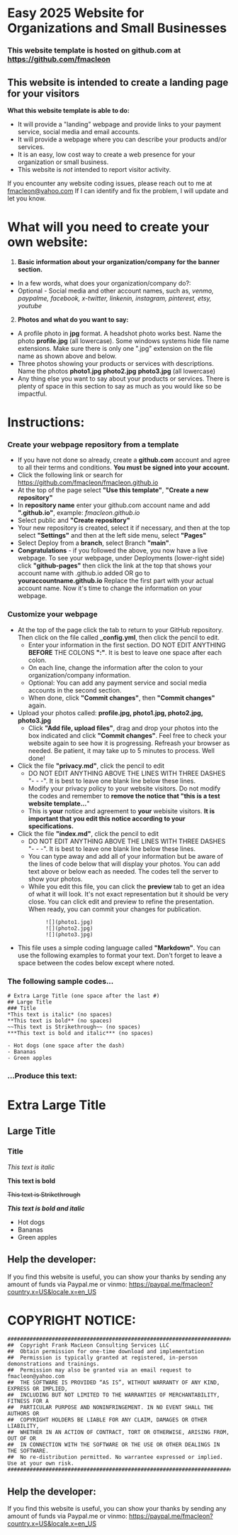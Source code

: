 # Easy 2025 Website for Organizations and Small Businesses
### This website template is hosted on github.com at https://github.com/fmacleon
## This website is intended to create a landing page for your visitors

**What this website template is able to do:**
- It will provide a "landing" webpage and provide links to your payment service, social media and email accounts.
- It will provide a webpage where you can describe your products and/or services. 
- It is an easy, low cost way to create a web presence for your organization or small business.
- This website is *not* intended to report visitor activity.

If you encounter any website coding issues, please reach out to me at fmacleon@yahoo.com 
If I can identify and fix the problem, I will update and let you know. 

# What will you need to create your own website:
1. **Basic information about your organization/company for the banner section.**
- In a few words, what does your organization/company do?:
- Optional - Social media and other account names, such as, *venmo, paypalme, facebook, x-twitter, linkenin, instagram, pinterest, etsy, youtube*
2. **Photos and what do you want to say:**
- A profile photo in **jpg** format. A headshot photo works best. Name the photo **profile.jpg** (all lowercase). Some windows systems hide file name extensions. Make sure there is only one ".jpg" extension on the file name as shown above and below. 
- Three photos showing your products or services with descriptions. Name the photos **photo1.jpg** **photo2.jpg** **photo3.jpg** (all lowercase)
- Any thing else you want to say about your products or services. There is plenty of space in this section to say as much as you would like so be impactful. 


##
# Instructions:
### Create your webpage repository from a template
- If you have not done so already, create a **github.com** account and agree to all their terms and conditions. **You must be signed into your account.** 
- Click the following link or search for https://github.com/fmacleon/fmacleon.github.io 
- At the top of the page select **"Use this template"**, **"Create a new repository"** 
- In **repository name** enter your github.com account name and add **".github.io"**, example: *fmacleon.github.io* 
- Select public and **"Create repository"**
- Your new repository is created, select it if necessary, and then at the top select **"Settings"** and then at the left side menu, select **"Pages"**
- Select Deploy from a **branch**, select Branch **"main"**.
- **Congratulations** - if you followed the above, you now have a live webpage. To see your webpage, under Deployments (lower-right side) click **"github-pages"** then click the link at the top that shows your account name with .github.io added OR go to **youraccountname.github.io** Replace the first part with your actual account name. Now it's time to change the information on your webpage. 

### Customize your webpage
- At the top of the page click the tab to return to your GitHub repository. Then click on the file called **_config.yml**, then click the pencil to edit. 
  - Enter your information in the first section. DO NOT EDIT ANYTHING **BEFORE** THE COLONS **":"**. It is best to leave one space after each colon. 
  - On each line, change the information after the colon to your organization/company information.
  - Optional: You can add any payment service and social media accounts in the second section.
  - When done, click **"Commit changes"**, then **"Commit changes"** again.
- Upload your photos called: **profile.jpg, photo1.jpg, photo2.jpg, photo3.jpg**
  - Click **"Add file, upload files"**, drag and drop your photos into the box indicated and click **"Commit changes"**. Feel free to check your website again to see how it is progressing. Refreash your browser as needed. Be patient, it may take up to 5 minutes to process. Well done!
- Click the file **"privacy.md"**, click the pencil to edit
  - DO NOT EDIT ANYTHING ABOVE THE LINES WITH THREE DASHES "- - -".  It is best to leave one blank line below these lines. 
  - Modify your privacy policy to your website visitors. Do not modify the codes and remember to **remove the notice that "this is a test website template...**" 
  - This is **your** notice and agreement to **your** webisite visitors. **It is important that you edit this notice according to your specifications.** 
- Click the file **"index.md"**, click the pencil to edit
  - DO NOT EDIT ANYTHING ABOVE THE LINES WITH THREE DASHES "- - -".  It is best to leave one blank line below these lines. 
  - You can type away and add all of your information but be aware of the lines of code below that will display your photos. You can add text above or below each as needed. The codes tell the server to show your photos.
  - While you edit this file, you can click the **preview** tab to get an idea of what it will look. It's not exact representation but it should be very close. You can click edit and preview to refine the presentation. When ready, you can commit your changes for publication. 

``` 
            ![](photo1.jpg)
            ![](photo2.jpg)
            ![](photo3.jpg)
```
  - This file uses a simple coding language called **"Markdown"**.
  You can use the following examples to format your text. Don't forget to leave a space between the codes below except where noted. 


### The following sample codes...
```
# Extra Large Title (one space after the last #)
## Large Title
### Title
*This text is italic* (no spaces)
**This text is bold** (no spaces)
~~This text is Strikethrough~~ (no spaces)
***This text is bold and italic*** (no spaces)

- Hot dogs (one space after the dash)
- Bananas
- Green apples
  ```

### ...Produce this text:
# Extra Large Title
## Large Title
### Title

*This text is italic*

**This text is bold**

~~This text is Strikethrough~~

***This text is bold and italic***


- Hot dogs
- Bananas
- Green apples

## Help the developer:
If you find this website is useful, you can show your thanks by sending any amount of funds via Paypal.me or vinmo:
https://paypal.me/fmacleon?country.x=US&locale.x=en_US

# 
# COPYRIGHT NOTICE:
```
#######################################################################################################
##  Copyright Frank MacLeon Consulting Services LLC  
##  Obtain permission for one-time download and implementation
##  Permission is typically granted at registered, in-person demonstrations and trainings.
##  Permission may also be granted via an email request to fmacleon@yahoo.com
##  THE SOFTWARE IS PROVIDED “AS IS”, WITHOUT WARRANTY OF ANY KIND, EXPRESS OR IMPLIED, 
##  INCLUDING BUT NOT LIMITED TO THE WARRANTIES OF MERCHANTABILITY, FITNESS FOR A 
##  PARTICULAR PURPOSE AND NONINFRINGEMENT. IN NO EVENT SHALL THE AUTHORS OR 
##  COPYRIGHT HOLDERS BE LIABLE FOR ANY CLAIM, DAMAGES OR OTHER LIABILITY, 
##  WHETHER IN AN ACTION OF CONTRACT, TORT OR OTHERWISE, ARISING FROM, OUT OF OR 
##  IN CONNECTION WITH THE SOFTWARE OR THE USE OR OTHER DEALINGS IN THE SOFTWARE.
##  No re-distribution permitted. No warrantee expressed or implied. Use at your own risk. 
#######################################################################################################
```
## Help the developer:
If you find this website is useful, you can show your thanks by sending any amount of funds via Paypal.me or vinmo:
https://paypal.me/fmacleon?country.x=US&locale.x=en_US
